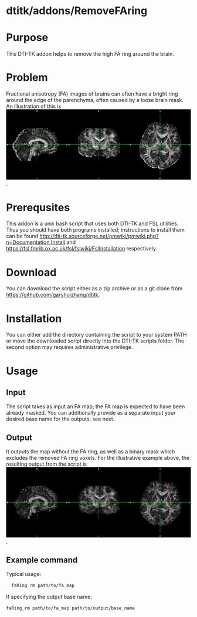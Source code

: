 # dtitk/addons/RemoveFAring

# Purpose

This DTI-TK addon helps to remove the high FA ring around the brain.

# Problem

Fractional anisotropy (FA) images of brains can often have a bright ring around the edge of the parenchyma, often caused by a loose brain mask. An illustration of this is ![FA map with a bright ring](demo/high_fa_ring.png).

# Prerequsites

This addon is a unix bash script that uses both DTI-TK and FSL utilities. Thus you should have both programs installed; instructions to install them can be found http://dti-tk.sourceforge.net/pmwiki/pmwiki.php?n=Documentation.Install and https://fsl.fmrib.ox.ac.uk/fsl/fslwiki/FslInstallation respectively.

# Download

You can download the script either as a zip archive or as a git clone from https://github.com/garyhuizhang/dtitk.

# Installation

You can either add the directory containing the script to your system PATH or move the downloaded script directly into the DTI-TK scripts folder. The second option may requires administrative privilege.

# Usage

## Input

The script takes as input an FA map; the FA map is expected to have been already masked. You can additionally provide as a separate input your desired base name for the outputs; see next.

## Output

It outputs the map without the FA ring, as well as a binary mask which excludes the removed FA ring voxels. For the illustrative example above, the resulting output from the script is ![FA map without a bright ring](demo/high_fa_ring_removed.png).

## Example command

Typical usage:

```bash
  faRing_rm path/to/fa_map
```

If specifying the output base name:

```bash
faRing_rm path/to/fa_map path/to/output/base_name
```

